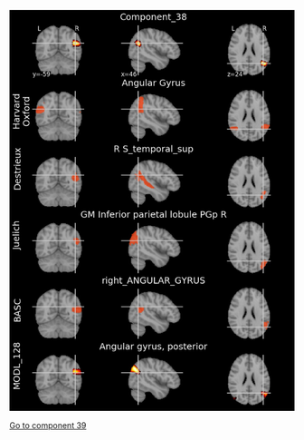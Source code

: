 


![38](preliminary/38.jpg "Component 38")

[Go to component 39](https://parietal-inria.github.io/MODL_atlas/512/39 "Component 39")